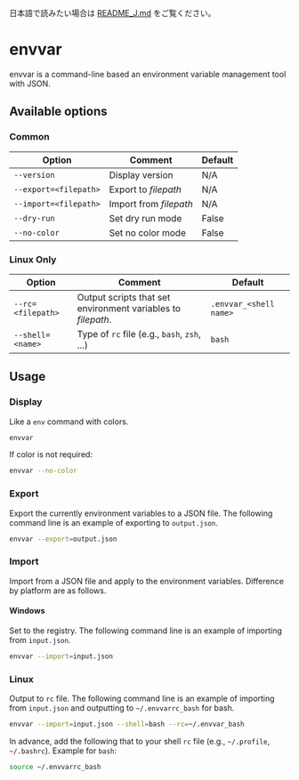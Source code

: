 日本語で読みたい場合は [README_J.md](README_J.md) をご覧ください。

# envvar

envvar is a command-line based an environment variable management tool with JSON.

## Available options

### Common

| Option                | Comment                | Default |
| --------------------- | ---------------------- | ------- |
| `--version`           | Display version        | N/A     |
| `--export=<filepath>` | Export to _filepath_   | N/A     |
| `--import=<filepath>` | Import from _filepath_ | N/A     |
| `--dry-run`           | Set dry run mode       | False   |
| `--no-color`          | Set no color mode      | False   |

### Linux Only

| Option            | Comment                                                      | Default                |
| ----------------- | ------------------------------------------------------------ | ---------------------- |
| `--rc=<filepath>` | Output scripts that set environment variables to _filepath_. | `.envvar_<shell name>` |
| `--shell=<name>`  | Type of `rc` file (e.g., `bash`, `zsh`, ...)                 | `bash`                 |

## Usage

### Display

Like a `env` command with colors.

```sh
envvar
```

If color is not required:

```sh
envvar --no-color
```

### Export

Export the currently environment variables to a JSON file. The following command line is an example of exporting to `output.json`.

```sh
envvar --export=output.json
```

### Import

Import from a JSON file and apply to the environment variables. Difference by platform are as follows.

#### Windows

Set to the registry. The following command line is an example of importing from `input.json`.

```sh
envvar --import=input.json
```

### Linux

Output to `rc` file. The following command line is an example of importing from `input.json` and outputting to `~/.envvarrc_bash` for bash.

```sh
envvar --import=input.json --shell=bash --rc=~/.envvar_bash
```

In advance, add the following that to your shell `rc` file (e.g., `~/.profile`, `~/.bashrc`). Example for `bash`:

```sh
source ~/.envvarrc_bash
```
